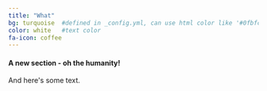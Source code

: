 ```yaml
---
title: "What"
bg: turquoise  #defined in _config.yml, can use html color like '#0fbfcf'
color: white   #text color
fa-icon: coffee
---
```


#### A new section - oh the humanity!

And here's some text.